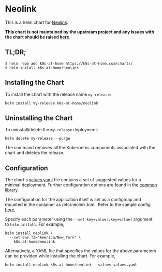 # Neolink

This is a helm chart for [Neolink](https://github.com/thirtythreeforty/neolink).

**This chart is not maintained by the upstream project and any issues with the chart should be raised [here](https://github.com/k8s-at-home/charts/issues/new/choose).**

## TL;DR;

```shell
$ helm repo add k8s-at-home https://k8s-at-home.com/charts/
$ helm install k8s-at-home/neolink
```

## Installing the Chart

To install the chart with the release name `my-release`:

```console
helm install my-release k8s-at-home/neolink
```

## Uninstalling the Chart

To uninstall/delete the `my-release` deployment:

```console
helm delete my-release --purge
```
The command removes all the Kubernetes components associated with the chart and deletes the release.

## Configuration
The chart's [values.yaml](https://github.com/k8s-at-home/charts/blob/master/charts/neolink/values.yaml) file contains a set of suggested values for a minimal deployment. Further configuration options are found in the [common library](https://github.com/k8s-at-home/charts/blob/master/charts/common/values.yaml).

The configuration for the application itself is set as a configmap and mounted in the container as /etc/neolink.toml. Refer to the sample config [here.](https://github.com/thirtythreeforty/neolink/blob/master/sample_config.toml)


Specify each parameter using the `--set key=value[,key=value]` argument to `helm install`. For example,
```console
helm install neolink \
  --set env.TZ="America/New_York" \
    k8s-at-home/neolink
```
Alternatively, a YAML file that specifies the values for the above parameters can be provided while installing the chart. For example,
```console
helm install neolink k8s-at-home/neolink --values values.yaml
```
